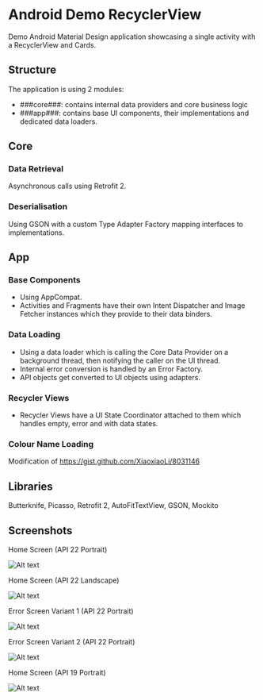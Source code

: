 # Android Demo RecyclerView
Demo Android Material Design application showcasing a single activity with a RecyclerView and Cards.

## Structure
The application is using 2 modules: 
- ###core###: contains internal data providers and core business logic
- ###app###: contains base UI components, their implementations and dedicated data loaders.

## Core

### Data Retrieval
Asynchronous calls using Retrofit 2.

### Deserialisation
Using GSON with a custom Type Adapter Factory mapping interfaces to implementations.

## App
### Base Components
- Using AppCompat.
- Activities and Fragments have their own Intent Dispatcher and Image Fetcher instances which they provide to their data binders.

### Data Loading
- Using a data loader which is calling the Core Data Provider on a background thread, then notifying the caller on the UI thread.
- Internal error conversion is handled by an Error Factory.
- API objects get converted to UI objects using adapters.

### Recycler Views
- Recycler Views have a UI State Coordinator attached to them which handles empty, error and with data states.

### Colour Name Loading
Modification of https://gist.github.com/XiaoxiaoLi/8031146

## Libraries
Butterknife, Picasso, Retrofit 2, AutoFitTextView, GSON, Mockito

## Screenshots
Home Screen (API 22 Portrait)

![Alt text](/screens/api_22_portrait.png?raw=true "Home Screen (API 22 Portrait)")

Home Screen (API 22 Landscape)

![Alt text](/screens/api_22_landscape.png?raw=true "Home Screen (API 22 Landscape)")

Error Screen Variant 1 (API 22 Portrait)

![Alt text](/screens/error_1_api_22.png?raw=true "Error Screen Variant 1 (API 22 Portrait)")

Error Screen Variant 2 (API 22 Portrait)

![Alt text](/screens/error_2_api_22.png?raw=true "Error Screen Variant 2 (API 22 Portrait)")

Home Screen (API 19 Portrait)

![Alt text](/screens/api_19_portrait.png?raw=true "Home Screen (API 19 Portrait)")
